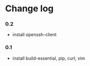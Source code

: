 Change log
==========

### 0.2

* install openssh-client

### 0.1

* install build-essential, pip, curl, vim
